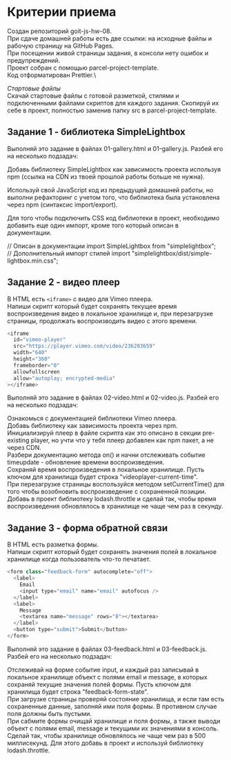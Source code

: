 # Критерии приема

Создан репозиторий goit-js-hw-08.\
При сдаче домашней работы есть две ссылки: на исходные файлы и рабочую страницу на GitHub Pages.\
При посещении живой страницы задания, в консоли нету ошибок и предупреждений.\
Проект собран с помощью parcel-project-template.\
Код отформатирован Prettier.\

*Стартовые файлы*\
Скачай стартовые файлы с готовой разметкой, стилями и подключенными файлами скриптов для каждого задания. Скопируй их себе в проект, полностью заменив папку src в parcel-project-template.

## Задание 1 - библиотека SimpleLightbox
Выполняй это задание в файлах 01-gallery.html и 01-gallery.js. Разбей его на несколько подзадач:

Добавь библиотеку SimpleLightbox как зависимость проекта используя npm (ссылка на CDN из твоей прошлой работы больше не нужна).

Используй свой JavaScript код из предыдущей домашней работы, но выполни рефакторинг с учетом того, что библиотека была установлена через npm (синтаксис import/export).

Для того чтобы подключить CSS код библиотеки в проект, необходимо добавить еще один импорт, кроме того который описан в документации.

// Описан в документации
import SimpleLightbox from "simplelightbox";\
// Дополнительный импорт стилей
import "simplelightbox/dist/simple-lightbox.min.css";

## Задание 2 - видео плеер
В HTML есть `<iframe>` с видео для Vimeo плеера.\
Напиши скрипт который будет сохранять текущее время воспроизведения видео в локальное хранилище и, при перезагрузке страницы, продолжать воспроизводить видео с этого времени.

```js
<iframe
  id="vimeo-player"
  src="https://player.vimeo.com/video/236203659"
  width="640"
  height="360"
  frameborder="0"
  allowfullscreen
  allow="autoplay; encrypted-media"
></iframe>
```
Выполняй это задание в файлах 02-video.html и 02-video.js. Разбей его на несколько подзадач:

Ознакомься с документацией библиотеки Vimeo плеера.\
Добавь библиотеку как зависимость проекта через npm.\
Инициализируй плеер в файле скрипта как это описано в секции pre-existing player, но учти что у тебя плеер добавлен как npm пакет, а не через CDN.\
Разбери документацию метода on() и начни отслеживать событие timeupdate - обновление времени воспроизведения.\
Сохраняй время воспроизведения в локальное хранилище. Пусть ключом для хранилища будет строка "videoplayer-current-time".\
При перезагрузке страницы воспользуйся методом setCurrentTime() для того чтобы возобновить воспроизведение с сохраненной позиции.\
Добавь в проект библиотеку lodash.throttle и сделай так, чтобы время воспроизведения обновлялось в хранилище не чаще чем раз в секунду.

## Задание 3 - форма обратной связи
В HTML есть разметка формы.\
Напиши скрипт который будет сохранять значения полей в локальное хранилище когда пользователь что-то печатает.

```js
<form class="feedback-form" autocomplete="off">
  <label>
    Email
    <input type="email" name="email" autofocus />
  </label>
  <label>
    Message
    <textarea name="message" rows="8"></textarea>
  </label>
  <button type="submit">Submit</button>
</form>
```

Выполняй это задание в файлах 03-feedback.html и 03-feedback.js. Разбей его на несколько подзадач:

Отслеживай на форме событие input, и каждый раз записывай в локальное хранилище объект с полями email и message, в которых сохраняй текущие значения полей формы. Пусть ключом для хранилища будет строка "feedback-form-state".\
При загрузке страницы проверяй состояние хранилища, и если там есть сохраненные данные, заполняй ими поля формы. В противном случае поля должны быть пустыми.\
При сабмите формы очищай хранилище и поля формы, а также выводи объект с полями email, message и текущими их значениями в консоль.\
Сделай так, чтобы хранилище обновлялось не чаще чем раз в 500 миллисекунд. Для этого добавь в проект и используй библиотеку lodash.throttle.